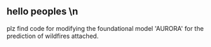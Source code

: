 ## hello peoples \n
plz find code for modifying the foundational model 'AURORA' for the prediction of wildfires attached. 